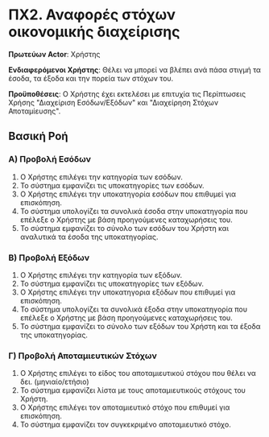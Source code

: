 <h1>ΠΧ2. Αναφορές στόχων οικονομικής διαχείρισης</h1>

**Πρωτεύων Actor**: Χρήστης

**Ενδιαφερόμενοι Χρήστης**: Θέλει να μπορεί να βλέπει ανά πάσα στιγμή τα έσοδα, τα έξοδα και την πορεία των στόχων του.

**Προϋποθέσεις**: Ο Χρήστης έχει εκτελέσει με επιτυχία τις Περίπτωσεις Χρήσης "Διαχείριση Εσόδων/Εξόδων" και "Διαχείρηση Στόχων Αποταμίευσης".

<h2>Βασική Ροή</h2>

### Α) Προβολή Εσόδων

1. Ο Xρήστης επιλέγει την κατηγορία των εσόδων.
2. Το σύστημα εμφανίζει τις υποκατηγορίες των εσόδων.
3. Ο Xρήστης επιλέγει την υποκατηγορία εσόδων που επιθυμεί για επισκόπηση.
4. Το σύστημα υπολογίζει τα συνολικά έσοδα στην υποκατηγορία που επέλεξε ο Χρήστης με βάση προηγούμενες καταχωρήσεις του.
5. Το σύστημα εμφανίζει το σύνολο των εσόδων του Χρήστη και αναλυτικά τα έσοδα της υποκατηγορίας.

### Β) Προβολή Εξόδων

1. Ο Xρήστης επιλέγει την κατηγορία των εξόδων.
2. Το σύστημα εμφανίζει τις υποκατηγορίες των εξόδων.
3. Ο Xρήστης επιλέγει την υποκατηγορια εξόδων που επιθυμεί για επισκόπηση.
4. Το σύστημα υπολογίζει τα συνολικά έξοδα στην υποκατηγορία που επέλεξε ο Χρήστης με βάση προηγούμενες καταχωρήσεις του.
5. Το σύστημα εμφανίζει το σύνολο των εξόδων του Χρήστη και τα έξοδα της υποκατηγορίας.

### Γ) Προβολή Αποταμιευτικών Στόχων

1. Ο Xρήστης επιλέγει το είδος του αποταμιευτικού στόχου που θέλει να δει. (μηνιαίο/ετήσιο)
2. Το σύστημα εμφανίζει λίστα με τους αποταμιευτικούς στόχους του Χρήστη.
3. Ο Χρήστης επιλέγει τον αποταμιευτικό στόχο που επιθυμεί για επισκόπηση.
4. Το σύστημα εμφανίζει τον συγκεκριμένο αποταμιευτικό στόχο.

